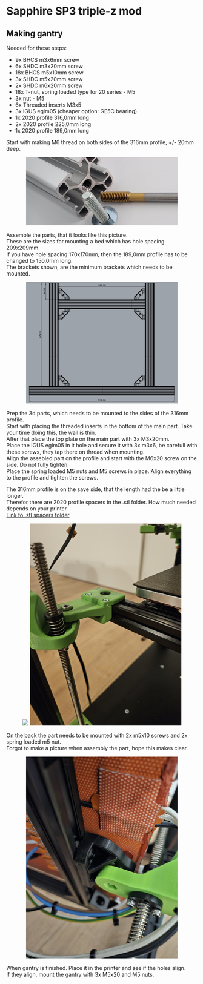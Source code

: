 # Sapphire SP3 triple-z mod

## Making gantry
Needed for these steps: <br>
- 9x  BHCS m3x6mm screw <br>
- 6x SHDC m3x20mm screw <br>
- 18x BHCS m5x10mm screw <br>
- 3x SHDC m5x20mm screw <br>
- 2x  SHDC m6x20mm screw <br>
- 18x T-nut, spring loaded type for 20 series - M5 <br>
- 3x nut - M5 <br>
- 6x Threaded inserts M3x5 <br>
- 3x IGUS eglm05 (cheaper option: GE5C bearing) <br>
- 1x 2020 profile 316,0mm long <br>
- 2x 2020 profile 225,0mm long <br>
- 1x 2020 profile 189,0mm long <br>


Start with making M6 thread on both sides of the 316mm profile, +/- 20mm deep.
<p align="center">
  <img width="400" src="../pictures/20210107_125226-scaled.jpg">
</p>

Assemble the parts, that it looks like this picture. <br>
These are the sizes for mounting a bed which has hole spacing 209x209mm. <br>
If you have hole spacing 170x170mm, then the 189,0mm profile has to be changed to 150,0mm long. <br>
The brackets shown, are the minimum brackets which needs to be mounted. <br>
<p align="center">
  <img width="400" src="../pictures/gantry.png">
</p>

Prep the 3d parts, which needs to be mounted to the sides of the 316mm profile. <br>
Start with placing the threaded inserts in the bottom of the main part. Take your time doing this, the wall is thin. <br>
After that place the top plate on the main part with 3x M3x20mm. <br>
Place the IGUS eglm05 in it hole and secure it with 3x m3x6, be carefull with these screws, they tap there on thread when mounting. <br>
Align the assebled part on the profile and start with the M6x20 screw on the side. Do not fully tighten. <br>
Place the spring loaded M5 nuts and M5 screws in place. Align everything to the profile and tighten the screws. <br>

The 316mm profile is on the save side, that the length had the be a little longer. <br>
Therefor there are 2020 profile spacers in the .stl folder. How much needed depends on your printer. <br>
<a href="../../.stl_files/2020_profile_spacers">Link to .stl spacers folder</a>

<p align="center">
  <img width="400" src="../pictures/20240226_180537.jpg">
  <img width="400" src="../pictures/20240226_180545.jpg">
</p>

On the back the part needs to be mounted with 2x m5x10 screws and 2x spring loaded m5 nut. <br>
Forgot to make a picture when assembly the part, hope this makes clear. <br>
<p align="center">
  <img width="400" src="../pictures/20240303_120000.jpg">
</p>

When gantry is finished. Place it in the printer and see if the holes align. <br>
If they align, mount the gantry with 3x M5x20 and M5 nuts.

